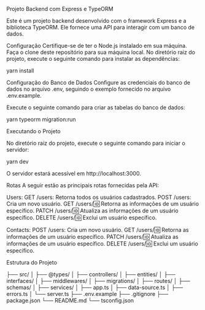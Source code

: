 Projeto Backend com Express e TypeORM

Este é um projeto backend desenvolvido com o framework Express e a biblioteca TypeORM. Ele fornece uma API para interagir com um banco de dados.

Configuração
Certifique-se de ter o Node.js instalado em sua máquina.
Faça o clone deste repositório para sua máquina local.
No diretório raiz do projeto, execute o seguinte comando para instalar as dependências:

yarn install

Configuração do Banco de Dados
Configure as credenciais do banco de dados no arquivo .env, seguindo o exemplo fornecido no arquivo .env.example.

Execute o seguinte comando para criar as tabelas do banco de dados:

yarn typeorm migration:run

Executando o Projeto

No diretório raiz do projeto, execute o seguinte comando para iniciar o servidor:

yarn dev

O servidor estará acessível em http://localhost:3000.

Rotas
A seguir estão as principais rotas fornecidas pela API:

Users:
GET /users: Retorna todos os usuários cadastrados.
POST /users: Cria um novo usuário.
GET /users/:id: Retorna as informações de um usuário específico.
PATCH /users/:id: Atualiza as informações de um usuário específico.
DELETE /users/:id: Exclui um usuário específico.

Contacts:
POST /users: Cria um novo usuário.
GET /users/:id: Retorna as informações de um usuário específico.
PATCH /users/:id: Atualiza as informações de um usuário específico.
DELETE /users/:id: Exclui um usuário específico.

Estrutura do Projeto

├── src/
│ ├── @types/
│ ├── controllers/
│ ├── entities/
│ ├── interfaces/
│ ├── middlewares/
│ ├── migrations/
│ ├── routes/
│ ├── schemas/
│ ├── services/
│ ├── app.ts
│ ├── data-source.ts
│ ├── errors.ts
│ └── server.ts
├── .env.example
├── .gitignore
├── package.json
└── README.md
└── tsconfig.json
